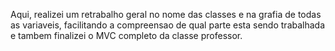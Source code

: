 Aqui, realizei um retrabalho geral no nome das classes e na grafia de todas as variaveis, facilitando a compreensao de qual parte esta sendo trabalhada e tambem finalizei o MVC completo da classe professor.

